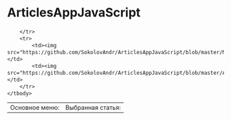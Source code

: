# ArticlesAppJavaScript

<table class="iksweb">
	<tbody>
		<tr>
			<td>Основное меню:</td>
			<td>Выбранная статья:</td>
			
		</tr>
		<tr>
			<td><img src="https://github.com/SokolovAndr/ArticlesAppJavaScript/blob/master/MainMenu.PNG"/></td>
			<td><img src="https://github.com/SokolovAndr/ArticlesAppJavaScript/blob/master/Article.PNG"/></td>
		</tr>
	</tbody>
</table>
  
